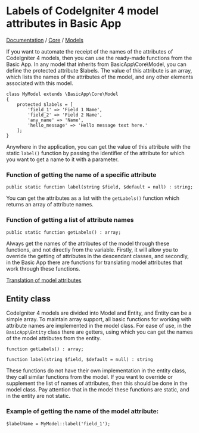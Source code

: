 ﻿Labels of CodeIgniter 4 model attributes in Basic App
=====================================================

[Documentation](/docs) / [Core](/docs/core) / [Models](/docs/core/models)

If you want to automate the receipt of the names of the attributes of CodeIgniter 4 models, then you can use the ready-made functions from the Basic App. In any model that inherits from BasicApp\Core\Model, you can define the protected attribute $labels. The value of this attribute is an array, which lists the names of the attributes of the model, and any other elements associated with this model. 

```
class MyModel extends \BasicApp\Core\Model
{
	protected $labels = [
		'field_1' => 'Field 1 Name',
		'field_2' => 'Field 2 Name',
		'any_name' => 'Name',
		'hello_message' => 'Hello message text here.'
	];
}
```
Anywhere in the application, you can get the value of this attribute with the static `label()` function by passing the identifier of the attribute for which you want to get a name to it with a parameter.

### Function of getting the name of a specific attribute

```
public static function label(string $field, $default = null) : string;
```

You can get the attributes as a list with the `getLabels()` function which returns an array of attribute names.

### Function of getting a list of attribute names

```
public static function getLabels() : array;
```

Always get the names of the attributes of the model through these functions, and not directly from the variable. Firstly, it will allow you to override the getting of attributes in the descendant classes, and secondly, in the Basic App there are functions for translating model attributes that work through these functions.

[Translation of model attributes](/docs/core/models/translate-attribute-labels)

## Entity class

CodeIgniter 4 models are divided into Model and Entity, and Entity can be a simple array. To maintain array support, all basic functions for working with attribute names are implemented in the model class. For ease of use, in the `BasicApp\Entity` class there are getters, using which you can get the names of the model attributes from the entity.

```
function getLabels() : array;

function label(string $field, $default = null) : string
```

These functions do not have their own implementation in the entity class, 
they call similar functions from the model. If you want to override or supplement the list 
of names of attributes, then this should be done in the model class. Pay attention that in the model these functions are static, and in the entity are not static.

### Example of getting the name of the model attribute:

```
$labelName = MyModel::label('field_1');
```